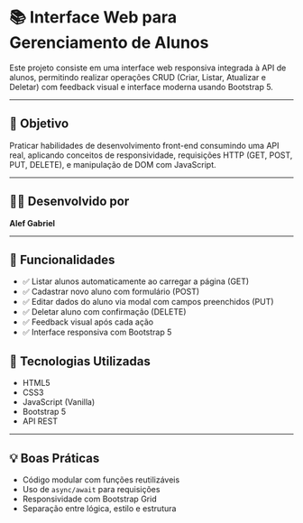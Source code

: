 # 📚 Interface Web para Gerenciamento de Alunos

Este projeto consiste em uma interface web responsiva integrada à API de alunos, permitindo realizar operações CRUD (Criar, Listar, Atualizar e Deletar) com feedback visual e interface moderna usando Bootstrap 5.

---

## 🎯 Objetivo

Praticar habilidades de desenvolvimento front-end consumindo uma API real, aplicando conceitos de responsividade, requisições HTTP (GET, POST, PUT, DELETE), e manipulação de DOM com JavaScript.

---

## 👨‍💻 Desenvolvido por

**Alef Gabriel**

---

## 🚀 Funcionalidades

- ✅ Listar alunos automaticamente ao carregar a página (GET)
- ✅ Cadastrar novo aluno com formulário (POST)
- ✅ Editar dados do aluno via modal com campos preenchidos (PUT)
- ✅ Deletar aluno com confirmação (DELETE)
- ✅ Feedback visual após cada ação
- ✅ Interface responsiva com Bootstrap 5

## 📌 Tecnologias Utilizadas

- HTML5
- CSS3
- JavaScript (Vanilla)
- Bootstrap 5
- API REST

---

## 💡 Boas Práticas

- Código modular com funções reutilizáveis
- Uso de `async/await` para requisições
- Responsividade com Bootstrap Grid
- Separação entre lógica, estilo e estrutura
